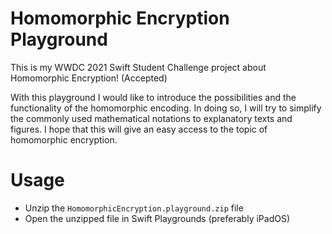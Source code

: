 # Homomorphic Encryption Playground

This is my WWDC 2021 Swift Student Challenge project about Homomorphic Encryption! (Accepted)

With this playground I would like to introduce the possibilities and the functionality of the homomorphic encoding. In doing so, I will try to simplify the commonly used mathematical notations to explanatory texts and figures.
I hope that this will give an easy access to the topic of homomorphic encryption.

# Usage

* Unzip the <code>HomomorphicEncryption.playground.zip</code> file
* Open the unzipped file in Swift Playgrounds (preferably iPadOS)

